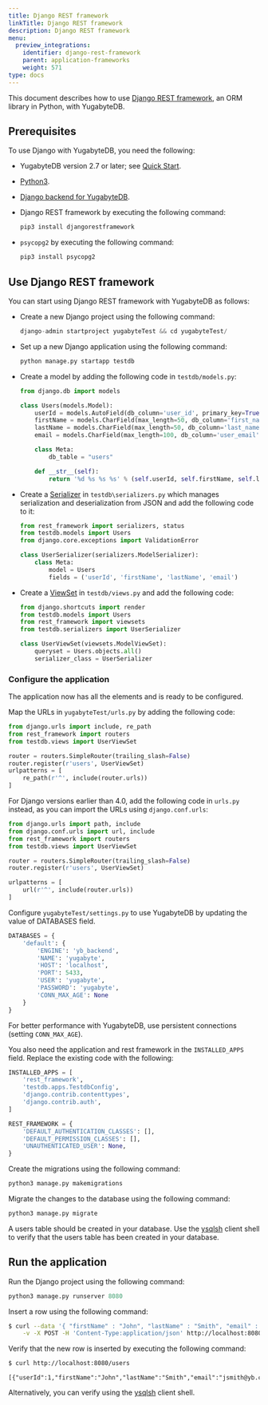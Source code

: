 ```yaml
---
title: Django REST framework
linkTitle: Django REST framework
description: Django REST framework
menu:
  preview_integrations:
    identifier: django-rest-framework
    parent: application-frameworks
    weight: 571
type: docs
---
```


This document describes how to use [Django REST framework](https://www.django-rest-framework.org/), an ORM library in Python, with YugabyteDB.

## Prerequisites

To use Django with YugabyteDB, you need the following:

- YugabyteDB version 2.7 or later; see [Quick Start](../../quick-start/).
- [Python3](https://www.python.org/downloads/).
- [Django backend for YugabyteDB](https://github.com/yugabyte/yb-django).
- Django REST framework by executing the following command:

    ```sh
    pip3 install djangorestframework
    ```

- `psycopg2` by executing the following command:

    ```sh
    pip3 install psycopg2
    ```

## Use Django REST framework

You can start using Django REST framework with YugabyteDB as follows:

- Create a new Django project using the following command:

    ```python
    django-admin startproject yugabyteTest && cd yugabyteTest/
    ```

- Set up a new Django application using the following command:

    ```python
    python manage.py startapp testdb
    ```

- Create a model by adding the following code in `testdb/models.py`:

    ```python
    from django.db import models

    class Users(models.Model):
        userId = models.AutoField(db_column='user_id', primary_key=True, serialize=False)
        firstName = models.CharField(max_length=50, db_column='first_name')
        lastName = models.CharField(max_length=50, db_column='last_name')
        email = models.CharField(max_length=100, db_column='user_email')

        class Meta:
            db_table = "users"

        def __str__(self):
            return '%d %s %s %s' % (self.userId, self.firstName, self.lastName, self.email)
    ```

- Create a [Serializer](https://www.django-rest-framework.org/api-guide/serializers/) in  `testdb\serializers.py` which manages serialization and deserialization from JSON and add the following code to it:

    ```python
    from rest_framework import serializers, status
    from testdb.models import Users
    from django.core.exceptions import ValidationError

    class UserSerializer(serializers.ModelSerializer):
        class Meta:
            model = Users
            fields = ('userId', 'firstName', 'lastName', 'email')
    ```

- Create a [ViewSet](https://www.django-rest-framework.org/api-guide/viewsets/) in `testdb/views.py` and add the following code:

    ```python
    from django.shortcuts import render
    from testdb.models import Users
    from rest_framework import viewsets
    from testdb.serializers import UserSerializer

    class UserViewSet(viewsets.ModelViewSet):
        queryset = Users.objects.all()
        serializer_class = UserSerializer
    ```

### Configure the application

The application now has all the elements and is ready to be configured.

Map the URLs in `yugabyteTest/urls.py` by adding the following code:

```python
from django.urls import include, re_path
from rest_framework import routers
from testdb.views import UserViewSet

router = routers.SimpleRouter(trailing_slash=False)
router.register(r'users', UserViewSet)
urlpatterns = [
    re_path(r'^', include(router.urls))
]
```

For Django versions earlier than 4.0, add the following code in `urls.py` instead, as you can import the URLs using `django.conf.urls`:

```python
from django.urls import path, include
from django.conf.urls import url, include
from rest_framework import routers
from testdb.views import UserViewSet

router = routers.SimpleRouter(trailing_slash=False)
router.register(r'users', UserViewSet)

urlpatterns = [
    url(r'^', include(router.urls))
]
```

Configure `yugabyteTest/settings.py` to use YugabyteDB by updating the value of DATABASES field.

```python
DATABASES = {
    'default': {
        'ENGINE': 'yb_backend',
        'NAME': 'yugabyte',
        'HOST': 'localhost',
        'PORT': 5433,
        'USER': 'yugabyte',
        'PASSWORD': 'yugabyte',
        'CONN_MAX_AGE': None
    }
}
```

For better performance with YugabyteDB, use persistent connections (setting `CONN_MAX_AGE`).

You also need the application and rest framework in the `INSTALLED_APPS` field. Replace the existing code with the following:

```python
INSTALLED_APPS = [
    'rest_framework',
    'testdb.apps.TestdbConfig',
    'django.contrib.contenttypes',
    'django.contrib.auth',
]

REST_FRAMEWORK = {
    'DEFAULT_AUTHENTICATION_CLASSES': [],
    'DEFAULT_PERMISSION_CLASSES': [],
    'UNAUTHENTICATED_USER': None,
}
```

Create the migrations using the following command:

```python
python3 manage.py makemigrations
```

Migrate the changes to the database using the following command:

```python
python3 manage.py migrate
```

A users table should be created in your database. Use the [ysqlsh](../../explore/ysql-language-features/databases-schemas-tables/#list-tables) client shell to verify that the users table has been created in your database.

## Run the application

Run the Django project using the following command:

```python
python3 manage.py runserver 8080
```

Insert a row using the following command:

```sh
$ curl --data '{ "firstName" : "John", "lastName" : "Smith", "email" : "jsmith@yb.com" }' \
    -v -X POST -H 'Content-Type:application/json' http://localhost:8080/users
```

Verify that the new row is inserted by executing the following command:

```sh
$ curl http://localhost:8080/users
```

```output
[{"userId":1,"firstName":"John","lastName":"Smith","email":"jsmith@yb.com"}]
```

Alternatively, you can verify using the [ysqlsh](../../explore/ysql-language-features/databases-schemas-tables/#describe-a-table) client shell.
